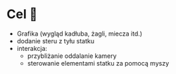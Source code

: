 # Cel 🥅
+ Grafika (wygląd kadłuba, żagli, miecza itd.)
+ dodanie steru z tyłu statku
+ interakcja:
	+ przybliżanie oddalanie kamery
	+ sterowanie elementami statku za pomocą myszy 